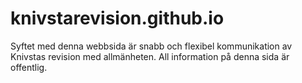 # knivstarevision.github.io

Syftet med denna webbsida är snabb och flexibel kommunikation av Knivstas revision med allmänheten. All information på denna sida är offentlig.
